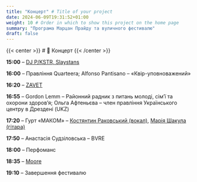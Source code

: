 ```yaml
---
title: "Концерт" # Title of your project
date: 2024-06-09T19:31:52+01:00
weight: 10 # Order in which to show this project on the home page
summary: "Програма Марцан Прайду та вуличного фестивалю"
draft: false
---
```


{{< center >}} # 🎤 Концерт {{< /center >}}

**15:00** – [DJ P/KSTR, Slaystans](https://www.instagram.com/bakai.x/#)

**16:00** – Правління Quarteera; Alfonso Pantisano – «Квір-уповноважений»

**16:20** – [ZAVET](https://www.instagram.com/zavetmusic?igsh=enE1cDh3c3c3amps)

**16:55** – Gordon Lemm – Районний радник з питань молоді, сім’ї та охорони здоров’я; Ольга Афтеньєва – член правління Українського центру в Дрездені (UKZ)

**17:20** – Гурт «МАКОМ» – [Костянтин Раковський (вокал)](https://www.instagram.com/kos.rakovskyi), [Марiя Шакула (гітара)](https://www.instagram.com/maria.shakula/)

**17:50** – Анастасія Судзіловська – BVRE

**18:00** – Перфоманс

**18:35** – [Moore](https://www.instagram.com/_itsmoore_/)

**19:10** – Завершення фестивалю
